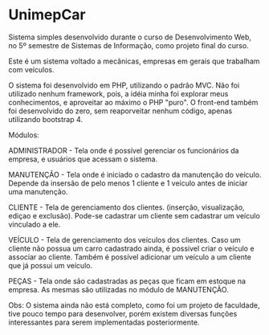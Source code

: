 # UnimepCar

Sistema simples desenvolvido durante o curso de Desenvolvimento Web, no 5º semestre de Sistemas de Informação, como projeto final do curso.

Este é um sistema voltado a mecânicas, empresas em gerais que trabalham com veículos.

O sistema foi desenvolvido em PHP, utilizando o padrão MVC. Não foi utilizado nenhum framework, pois, a idéia minha foi explorar
meus conhecimentos, e aproveitar ao máximo o PHP "puro". O front-end também foi desenvolvido do zero, sem reaporveitar nenhum código, apenas utilizando bootstrap 4.

Módulos:

ADMINISTRADOR - Tela onde é possível gerenciar os funcionários da empresa, e usuários que acessam o sistema.

MANUTENÇÃO - Tela onde é iniciado o cadastro da manutenção do veículo. Depende da insersão de pelo menos 1 cliente e 1 veículo antes de
iniciar uma manutenção.

CLIENTE - Tela de gerenciamento dos clientes. (inserção, visualização, ediçao e exclusão). Pode-se cadastrar um cliente sem cadastrar um
veículo vinculado a ele.

VEÍCULO - Tela de gerenciamento dos veículos dos clientes. Caso um cliente não possua um carro cadastrado ainda, é possivel criar o veículo
e associar ao cliente. Também é possível adicionar um veículo a um cliente que já possui um veículo.

PEÇAS - Tela onde são cadastradas as peças que ficam em estoque na empresa. As mesmas são utilizadas no módulo de MANUTENÇÃO.

Obs: O sistema ainda não está completo, como foi um projeto de faculdade, tive pouco tempo para desenvolver, porém existem diversas
funções interessantes para serem implementadas posteriormente.



